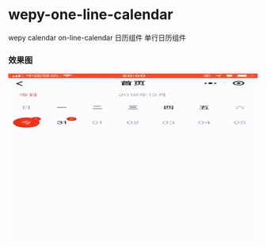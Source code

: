 # wepy-one-line-calendar
wepy calendar on-line-calendar 日历组件 单行日历组件

### 效果图
![效果图](./calendar.gif)
